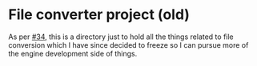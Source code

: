 
File converter project (old)
============================

As per [#34](https://github.com/ultraq/redhorizon/issues/34), this is a
directory just to hold all the things related to file conversion which I have
since decided to freeze so I can pursue more of the engine development side of
things.
